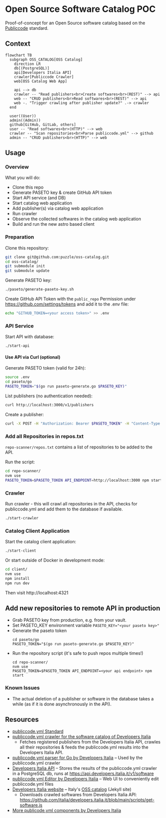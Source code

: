 # Open Source Software Catalog POC

Proof-of-concept for an Open Source software catalog based on the [Publiccode](https://github.com/publiccodeyml) standard.

## Context

```mermaid
flowchart TB
  subgraph OSS_CATALOG[OSS Catalog]
    direction LR
    db[(PostgreSQL)]
    api[Developers Italia API]
    crawler[Publiccode Crawler]
    web[OSS Catalog Web App]

    api --> db
    crawler -- "Read publishers<br>Create softwares<br>(REST)" --> api
    web -- "CRUD publishers<br>Read softwares<br>(REST)" --> api
    web -. "Trigger crawling after publisher update?" .-> crawler
  end

  user((User))
  admin((Admin))
  github[GitHub, GitLab, others]
  user -- "Read softwares<br>(HTTP)" --> web
  crawler -- "Scan repositories<br>Parse publiccode.yml" --> github
  admin -- "CRUD publishers<br>(HTTP)" --> web
```

## Usage

### Overview

What you will do:

- Clone this repo
- Generate PASETO key & create GitHub API token
- Start API service (and DB)
- Start catalog web application
- Add publisher(s) via catalog web application
- Run crawler
- Observe the collected softwares in the catalog web application
- Build and run the new astro based client

### Preparation

Clone this repository:

```bash
git clone git@github.com:puzzle/oss-catalog.git
cd oss-catalog/
git submodule init
git submodule update
```

Generate PASETO key:

```bash
./paseto/generate-paseto-key.sh
```

Create GitHub API Token with the `public_repo` Permission under https://github.com/settings/tokens and add it to the .env file:

```bash
echo "GITHUB_TOKEN=<your access token>" >> .env
```

### API Service

Start API with database:

```bash
./start-api
```

#### Use API via Curl (optional)

Generate PASETO token (valid for 24h):

```bash
source .env
cd paseto/go
PASETO_TOKEN="$(go run paseto-generate.go $PASETO_KEY)"
```

List publishers (no authentication needed):

```bash
curl http://localhost:3000/v1/publishers
```

Create a publisher:

```bash
curl -X POST -H "Authorization: Bearer $PASETO_TOKEN" -H "Content-Type: application/json" -d '{"codeHosting": [{"url": "https://github.com/swiss/", "group": true}], "description": "Swiss Government"}' http://localhost:3000/v1/publishers
```

### Add all Repositories in repos.txt

`repo-scanner/repos.txt` contains a list of repositories to be added to the API.

Run the script:

```bash
cd repo-scanner/
nvm use
PASETO_TOKEN=$PASETO_TOKEN API_ENDPOINT=http://localhost:3000 npm start
```

### Crawler

Run crawler - this will crawl all repositories in the API, checks for publiccode.yml and add them to the database if available.

```bash
./start-crawler
```

### Catalog Client Application

Start the catalog client application:

```bash
./start-client
```

Or start outside of Docker in development mode:

```bash
cd client/
nvm use
npm install
npm run dev
```

Then visit http://localhost:4321


## Add new repositories to remote API in production

* Grab PASETO key from production, e.g. from your vault.
* Set PASETO_KEY environment variable
  `PASETO_KEY="<your paseto key>"`
* Generate the paseto token
  ```
  cd paseto/go
  PASETO_TOKEN="$(go run paseto-generate.go $PASETO_KEY)"
  ```
* Run the repository script (it's safe to push repos multiple times!)
  ```
  cd repo-scanner/
  nvm use
  PASETO_TOKEN=$PASETO_TOKEN API_ENDPOINT=<your api endpoint> npm start
  ```
  

### Known Issues

- The actual deletion of a publisher or software in the database takes a while (as if it is done asynchronously in the API).

## Resources

- [publiccode.yml Standard](https://github.com/publiccodeyml/publiccode.yml)
- [publiccode.yml crawler for the software catalog of Developers Italia](https://github.com/italia/publiccode-crawler)
  - Fetches registered publishers from the Developers Italia API, crawles all their repositories & feeds the publiccode.yml results into the Developers Italia API.
- [publiccode.yml parser for Go by Developers Italia](https://github.com/italia/publiccode-parser-go) – Used by the publiccode.yml crawler
- [Developers Italia API](https://github.com/italia/developers-italia-api) – Stores the results of the publiccode.yml crawler in a PostgreSQL db, runs at https://api.developers.italia.it/v1/software
- [publiccode yml Editor by Developers Italia](https://github.com/italia/publiccode-editor) – Web UI to conveniently edit publiccode.yml files
- [Developers Italia website](https://github.com/italia/developers.italia.it) – Italy's [OSS catalog](https://developers.italia.it/en/software) (Jekyll site)
  - Downloads crawled softwares from Developers Italia API: https://github.com/italia/developers.italia.it/blob/main/scripts/get-software.js
- [More publicode.yml components by Developers Italia](https://github.com/italia#-publiccode)
